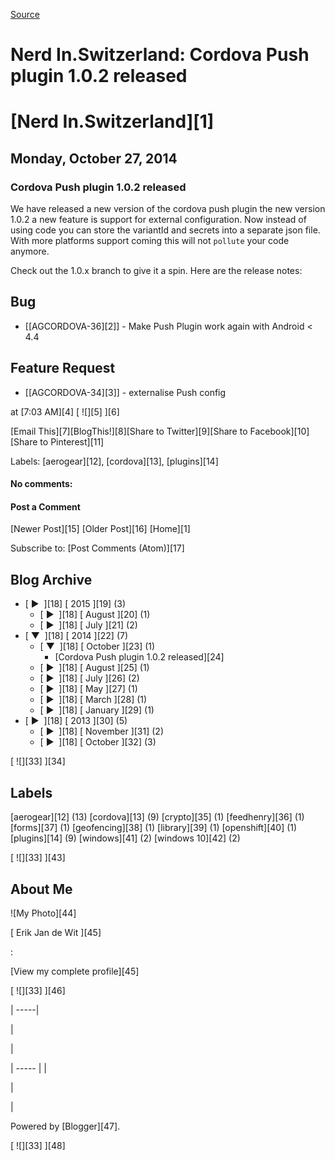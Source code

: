 [Source](http://blog.nerdin.ch/2014/10/cordova-push-plugin-102-released.html "Permalink to Nerd In.Switzerland: Cordova Push plugin 1.0.2 released")

# Nerd In.Switzerland: Cordova Push plugin 1.0.2 released

#  [Nerd In.Switzerland][1]

## Monday, October 27, 2014

###  Cordova Push plugin 1.0.2 released

We have released a new version of the cordova push plugin the new version 1.0.2 a new feature is support for external configuration. Now instead of using code you can store the variantId and secrets into a separate json file. With more platforms support coming this will not `pollute` your code anymore.  
  
Check out the 1.0.x branch to give it a spin. Here are the release notes:  

##  Bug

* [[AGCORDOVA-36][2]] - Make Push Plugin work again with Android < 4.4

##  Feature Request

* [[AGCORDOVA-34][3]] - externalise Push config

at  [7:03 AM][4] [ ![][5] ][6]

[Email This][7][BlogThis!][8][Share to Twitter][9][Share to Facebook][10][Share to Pinterest][11]

Labels: [aerogear][12], [cordova][13], [plugins][14]

#### No comments:

#### Post a Comment

[Newer Post][15] [Older Post][16] [Home][1]

Subscribe to: [Post Comments (Atom)][17]

## Blog Archive

* [ ►  ][18] [ 2015 ][19] (3)
    * [ ►  ][18] [ August ][20] (1)
    * [ ►  ][18] [ July ][21] (2)
* [ ▼  ][18] [ 2014 ][22] (7)
    * [ ▼  ][18] [ October ][23] (1)
        * [Cordova Push plugin 1.0.2 released][24]
    * [ ►  ][18] [ August ][25] (1)
    * [ ►  ][18] [ July ][26] (2)
    * [ ►  ][18] [ May ][27] (1)
    * [ ►  ][18] [ March ][28] (1)
    * [ ►  ][18] [ January ][29] (1)
* [ ►  ][18] [ 2013 ][30] (5)
    * [ ►  ][18] [ November ][31] (2)
    * [ ►  ][18] [ October ][32] (3)

[ ![][33] ][34]

## Labels

[aerogear][12] (13) [cordova][13] (9) [crypto][35] (1) [feedhenry][36] (1) [forms][37] (1) [geofencing][38] (1) [library][39] (1) [openshift][40] (1) [plugins][14] (9) [windows][41] (2) [windows 10][42] (2)

[ ![][33] ][43]

## About Me

![My Photo][44]

[ Erik Jan de Wit ][45]   

:   

[View my complete profile][45]

[ ![][33] ][46]

| -----|

  |

  |

| ----- |
|

 |

 |

Powered by [Blogger][47].

[ ![][33] ][48]